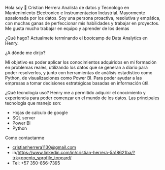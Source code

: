 Hola soy 👋 Cristian Herrera Analista de datos y Tecnologo en Mantenimiento Electronico e Instrumentacion Industrial. Mayormente apasionada por los datos. Soy una persona proactiva, resolutiva y empática, con muchas ganas de perfeccionar mis habilidades y trabajar en proyectos. Me gusta mucho trabajar en equipo y aprender de los demas

¿Qué hago? Actualmete terminando el bootcamp de Data Analytics en Henry.

¿A dónde me dirijo?

Mi objetivo es poder aplicar los conocimientos adquiridos en mi formación en problemas reales, utilizando los datos que se generan a diario para poder resolverlos, y junto con herramientas de análisis estadístico como Python, de visualizaciones como Power BI. Para poder ayudar a las empresas a tomar decisiones estratégicas basadas en información útil.

¿Qué tecnología uso? Henry me a permitido adquirir el cnocimiento y experiencia para poder comenzar en el mundo de los datos. Las principales tecnología que manejo son:

- Hojas de calculo de google
- SQL server
- Power BI
- Python

Como contactarme

- cristianherrera1130@gmail.com
- in/https://www.linkedin.com/in/cristian-herrera-5a18621ba/?trk=opento_sprofile_topcard/
- Tel: +57 350-856-7395
